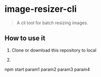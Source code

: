 # image-resizer-cli
> A cli tool for batch resizing images.

## How to use it
1. Clone or download this repository to local
2. ```
npm start param1 param2 param3 param4
```
